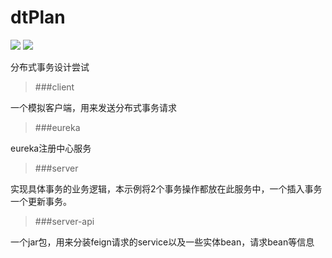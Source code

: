 # dtPlan
[![](https://img.shields.io/badge/SNAPSHOT-1.0-green)](https://github.com/colinguangyi/dtPlan) [![](https://img.shields.io/badge/JDK-1.8-yellowgreen)](https://www.oracle.com/java/technologies/javase/javase-jdk8-downloads.html)

分布式事务设计尝试

>###client

一个模拟客户端，用来发送分布式事务请求

>###eureka

eureka注册中心服务

>###server

实现具体事务的业务逻辑，本示例将2个事务操作都放在此服务中，一个插入事务一个更新事务。

>###server-api

一个jar包，用来分装feign请求的service以及一些实体bean，请求bean等信息

